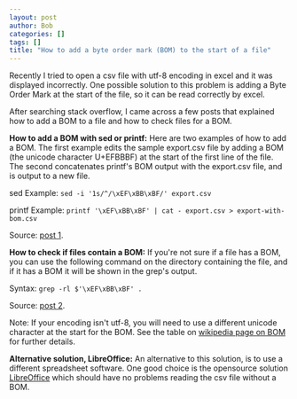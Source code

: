 ```yaml
---
layout: post
author: Bob
categories: []
tags: []
title: "How to add a byte order mark (BOM) to the start of a file"
---
```

Recently I tried to open a csv file with utf-8 encoding in excel and it was displayed incorrectly. One possible solution to this problem is adding a Byte Order Mark at the start of the file, so it can be read correctly by excel.

After searching stack overflow, I came across a few posts that explained how to add a BOM to a file and how to check files for a BOM. 

**How to add a BOM with sed or printf:**
Here are two examples of how to add a BOM. The first example edits the sample export.csv file by adding a BOM (the unicode character U+EFBBBF) at the start of the first line of the file. The second concatenates printf's BOM output with the export.csv file, and is output to a new file.

sed Example: `sed -i '1s/^/\xEF\xBB\xBF/' export.csv`

printf Example: `printf '\xEF\xBB\xBF' | cat - export.csv > export-with-bom.csv`

Source: [post 1](https://stackoverflow.com/questions/1044595/how-can-i-re-add-a-unicode-byte-order-marker-in-linux).

**How to check if files contain a BOM:**
If you're not sure if a file has a BOM, you can use the following command on the directory containing the file, and if it has a BOM it will be shown in the grep's output.

Syntax: `grep -rl $'\xEF\xBB\xBF' .`

Source: [post 2](https://stackoverflow.com/questions/1044595/how-can-i-re-add-a-unicode-byte-order-marker-in-linux).

Note: If your encoding isn't utf-8, you will need to use a different unicode character at the start for the BOM. See the table on [wikipedia page on BOM]( https://en.wikipedia.org/wiki/Byte_order_mark) for further details.

**Alternative solution, LibreOffice:**
An alternative to this solution, is to use a different spreadsheet software. One good choice is the opensource solution [LibreOffice](https://www.libreoffice.org/) which should have no problems reading the csv file without a BOM. 

